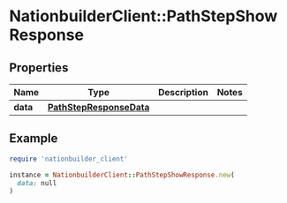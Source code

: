 # NationbuilderClient::PathStepShowResponse

## Properties

| Name | Type | Description | Notes |
| ---- | ---- | ----------- | ----- |
| **data** | [**PathStepResponseData**](PathStepResponseData.md) |  |  |

## Example

```ruby
require 'nationbuilder_client'

instance = NationbuilderClient::PathStepShowResponse.new(
  data: null
)
```


